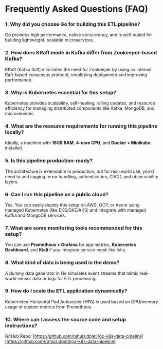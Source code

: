 
# Frequently Asked Questions (FAQ)

### 1. Why did you choose Go for building this ETL pipeline?
Go provides high performance, native concurrency, and is well-suited for building lightweight, scalable microservices.

### 2. How does KRaft mode in Kafka differ from Zookeeper-based Kafka?
KRaft (Kafka Raft) eliminates the need for Zookeeper by using an internal Raft-based consensus protocol, simplifying deployment and improving performance.

### 3. Why is Kubernetes essential for this setup?
Kubernetes provides scalability, self-healing, rolling updates, and resource efficiency for managing distributed components like Kafka, MongoDB, and microservices.

### 4. What are the resource requirements for running this pipeline locally?
Ideally, a machine with **16GB RAM**, **4-core CPU**, and **Docker + Minikube** installed.

### 5. Is this pipeline production-ready?
The architecture is extendable to production, but for real-world use, you'd need to add logging, error handling, authentication, CI/CD, and observability layers.

### 6. Can I run this pipeline on a public cloud?
Yes. You can easily deploy this setup on AWS, GCP, or Azure using managed Kubernetes (like EKS/GKE/AKS) and integrate with managed Kafka and MongoDB services.

### 7. What are some monitoring tools recommended for this setup?
You can use **Prometheus + Grafana** for app metrics, **Kubernetes Dashboard**, and **Kiali** if you integrate service mesh like Istio.

### 8. What kind of data is being used in the demo?
A dummy data generator in Go simulates event streams that mimic real-world sensor data or logs for ETL processing.

### 9. How do I scale the ETL application dynamically?
Kubernetes Horizontal Pod Autoscaler (HPA) is used based on CPU/memory usage or custom metrics from Prometheus.

### 10. Where can I access the source code and setup instructions?
GitHub Repo: [https://github.com/rahulsidpatil/go-k8s-data-pipeline](https://github.com/rahulsidpatil/go-k8s-data-pipeline)
